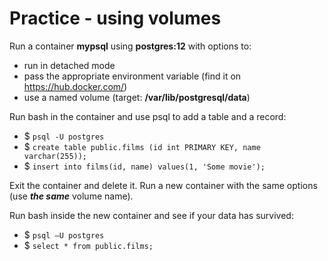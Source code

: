 # Practice - using volumes

Run a container **mypsql** using **postgres:12** with options to:
 - run in detached mode
 - pass the appropriate environment variable (find it on https://hub.docker.com/)
 - use a named volume (target: **/var/lib/postgresql/data**)

Run bash in the container and use psql to add a table and a record:
 - $ `psql -U postgres`
 - $ `create table public.films (id int PRIMARY KEY, name varchar(255));`
 - $ `insert into films(id, name) values(1, 'Some movie');`

Exit the container and delete it. Run a new container with the same options (use ***the same*** volume name).

Run bash inside the new container and see if your data has survived:
 - $ `psql –U postgres`
 - $ `select * from public.films;`
